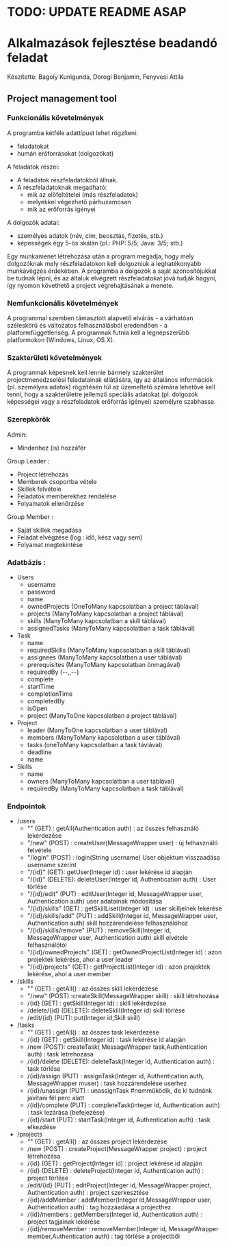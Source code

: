 # TODO: UPDATE README ASAP

# Alkalmazások fejlesztése beadandó feladat

Készítette: Bagoly Kunigunda, Dorogi Benjamin, Fenyvesi Attila

## Project management tool

### Funkcionális követelmények

A programba kétféle adattípust lehet rögzíteni:
 - feladatokat
 - humán erőforrásokat (dolgozókat)
 
A feladatok részei:
 - A feladatok részfeladatokból állnak.
 - A részfeladatoknak megadható:
   - mik az előfeltételei (más részfeladatok)
   - melyekkel végezhető párhuzamosan
   - mik az erőforrás igényei
 
A dolgozók adatai:
 - személyes adatok (név, cím, beosztás, fizetés, stb.)
 - képességek egy 5-ös skálán (pl.: PHP: 5/5; Java: 3/5; stb.)
 
Egy munkamenet létrehozása után a program megadja, hogy mely dolgozóknak mely részfeladatokon kell dolgozniuk a leghatékonyabb munkavégzés érdekében. A programba a dolgozók a saját azonosítójukkal be tudnak lépni, és az általuk elvégzett részfeladatokat jóvá tudják hagyni, így nyomon követhető a project végrehajtásának a menete.
  
### Nemfunkcionális követelmények

A programmal szemben támasztott alapvető elvárás - a várhatóan széleskörű és változatos felhasználásból eredendően - a platformfüggetlenség. A programnak futnia kell a legnépszerűbb platformokon (Windows, Linux, OS X).

### Szakterületi követelmények

A programnak képesnek kell lennie bármely szakterület projectmenedzselési feladatainak ellátására, így az általános információk (pl. személyes adatok) rögzítésén túl az üzemeltető számára lehetővé kell tenni, hogy a szakterületre jellemző speciális adatokat (pl. dolgozók képességei vagy a részfeladatok erőforrás igényei) személyre szabhassa.

### Szerepkörök

Admin:
 * Mindenhez (is) hozzáfér

Group Leader :
 * Project létrehozás
 * Memberek csoportba vétele
 * Skillek felvétele
 * Feladatok memberekhez rendelése
 * Folyamatok ellenőrzése

Group Member :
 * Saját skillek megadása
 * Feladat elvégzése (log : idő, kész vagy sem)
 * Folyamat megtekintése

### Adatbázis :
 * Users
   * username
   * password
   * name
   * ownedProjects (OneToMany kapcsolatban a project táblával)
   * projects (ManyToMany kapcsolatban a project táblával)
   * skills (ManyToMany kapcsolatban a skill táblával)
   * assignedTasks (ManyToMany kapcsolatban a task táblával)
 * Task
   * name
   * requiredSkills (ManyToMany kapcsolatban a skill táblával)
   * assignees (ManyToMany kapcsolatban a user táblával)
   * prerequisites (ManyToMany kapcsolatban önmagával)
   * requiredBy (--,,--)
   * complete
   * startTime
   * completionTime
   * completedBy
   * isOpen
   * project (ManyToOne kapcsolatban a project táblával)
 * Project
   * leader (ManyToOne kapcsolatban a user táblával)
   * members (ManyToMany kapcsolatban a user táblával)
   * tasks (oneToMany kapcsolatban a task távlával)
   * deadline
   * name
 * Skills
   * name
   * owners (ManyToMany kapcsolatban a user táblával)
   * requiredBy (ManyToMany kapcsolatban a task táblával)

### Endpointok
* /users
   * "" (GET) : getAll(Authentication auth) : az összes felhasználó lekérdezése
   * "/new" (POST) :  createUser(MessageWrapper user) : új felhasználó felvétele
   * "/login" (POST) : login(String username) User objektum visszaadása username szerint
   * "/{id}" (GET): getUser(Integer id) : user lekérése id alapján
   * "/{id}" (DELETE): deleteUser(Integer id, Authentication auth) : User törlése
   * "/{id}/edit" (PUT) : editUser(Integer id, MessageWrapper user, Authentication auth) user adatainak módosítása
   * "/{id}/skills" (GET) : getSkillLiset(Integer id) : user skilljeinek lekérése
   * "/{id}/skills/add" (PUT) : addSkill(Integer id, MessageWrapper user, Authentication auth) skill hozzárendelése felhasználóhoz
   * "/{id}/skills/remove" (PUT) : removeSkill(Integer id, MessageWrapper user, Authentication auth) skill elvétele felhasználótól
   * "/{id}/ownedProjects" (GET) : getOwnedProjectList(Integer id) : azon projektek lekérése, ahol a user leader
   * "/{id}/projects" (GET) : getProjectList(Integer id) : azon projektek lekérése, ahol a user member
* /skills
  * "" (GET) : getAll() : az összes skill lekérdezése
  * "/new" (POST) :createSkill(MessageWrapper skill) : skill létrehozása
  * /{id} (GET) : getSkill(Integer id) : skill lekérdezése
  * /delete/{id} (DELETE): deleteSkill(Integer id) skill törlése
  * /edit/{id} (PUT):  put(Integer id,Skill skill)
* /tasks
  * "" (GET) : getAll() : az összes task lekérdezése
  * /{id} (GET) : getSkill(Integer id) : task lekérése id alapján
  * /new (POST): createTask( MessageWrapper task,Authentication auth) : task létrehozása
  * /{id}/delete (DELETE): deleteTask(Integer id, Authentication auth) : task törlése
  * /{id}/assign (PUT) : assignTask(Integer id, Authentication auth, MessageWrapper muser) : task hozzárendelése userhez
  * /{id}/unassign (PUT) : unassignTask #nemműködik, de ki tudnánk javítani fél perc alatt
  * /{id}/complete (PUT) : completeTask(integer id, Authentication auth) : task lezárása (befejezése)
  * /{id}/start (PUT) : startTask(Integer id, Authentication auth) : task elkezdése
* /projects
  * "" (GET) : getAll() : az összes project lekérdezése
  * /new (POST) : createProject(MessageWrapper project) : project létrehozása
  * /{id} (GET) : getProject(Integer id) : project lekérése id alapján
  * /{id} (DELETE) : deleteProject(Integer id, Authentication auth) : project törlése
  * /edit/{id} (PUT) : editProject(Integer id, MessageWrapper project, Authentication auth) : project szerkesztése
  * /{id}/addMember : addMember(Integer id,MessageWrapper user, Authentication auth) : tag hozzáadása a projecthez
  * /{id}/members : getMembers(Integer id, Authentication auth) : project tagjainak lekérése
  * /{id}/removeMember : removeMember(Integer id, MessageWrapper member,Authentication auth) : tag törlése a projectből
   
